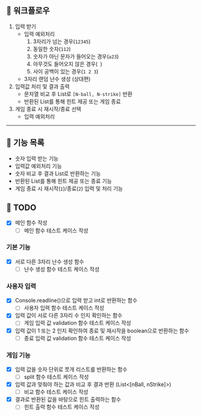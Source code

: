 ## 🌼 워크플로우

1. 입력 받기
    - 입력 예외처리
        1. 3자리가 넘는 경우(`12345`)
        2. 동일한 숫자(`112`)
        3. 숫자가 아닌 문자가 들어오는 경우(`a23`)
        4. 아무것도 들어오지 않은 경우(` `)
        5. 사이 공백이 있는 경우(`1 2 3`)
    - 3자리 랜덤 난수 생성 (상대편)
2. 입력값 처리 및 결과 출력
    - 문자열 비교 후 List로 `[N-ball, N-strike]` 반환
    - 반환된 List를 통해 힌트 제공 또는 게임 종료
3. 게임 종료 시 재시작/종료 선택
    - 입력 예외처리

---

## 🚀 기능 목록

- 숫자 입력 받는 기능
- 입력값 예외처리 기능
- 숫자 비교 후 결과 List로 반환하는 기능
- 반환된 List를 통해 힌트 제공 또는 종료 기능
- 게임 종료 시 재시작(`1`)/종료(`2`) 입력 및 처리 기능

## 📝 TODO

- [x] 메인 함수 작성
    - [ ] 메인 함수 테스트 케이스 작성

### 기본 기능

- [x] 서로 다른 3자리 난수 생성 함수
    - [ ] 난수 생성 함수 테스트 케이스 작성

### 사용자 입력

- [x] Console.readline()으로 입력 받고 int로 반환하는 함수
    - [ ] 사용자 입력 함수 테스트 케이스 작성
- [x] 입력 값이 서로 다른 3자리 수 인지 확인하는 함수
    - [ ] 게임 입력 값 validation 함수 테스트 케이스 작성
- [x] 입력 값이 1 또는 2 인지 확인하여 종료 및 재시작을 boolean으로 반환하는 함수
    - [ ] 종료 입력 값 validation 함수 테스트 케이스 작성

### 게임 기능

- [x] 입력 값을 숫자 단위로 쪼개 리스트를 반환하는 함수
    - [ ] split 함수 테스트 케이스 작성
- [x] 입력 값과 맞춰야 하는 값과 비교 후 결과 반환 (List<[nBall, nStrike]>)
    - [ ] 비교 함수 테스트 케이스 작성
- [x] 결과로 반환된 값을 바탕으로 힌트 출력하는 함수
    - [ ] 힌트 출력 함수 테스트 케이스 작성